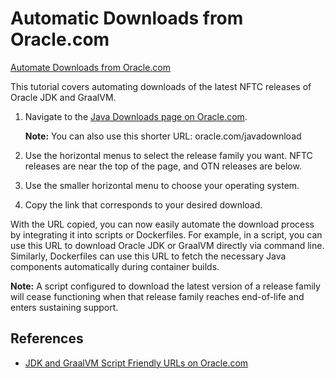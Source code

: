 # Automatic Downloads from Oracle.com

[Automate Downloads from Oracle.com](videohub:1_jzqalln0)

This tutorial covers automating downloads of the latest NFTC releases of Oracle JDK and GraalVM. 


1. Navigate to the [Java Downloads page on Oracle.com](https://www.oracle.com/java/technologies/downloads/).

    **Note:** You can also use this shorter URL: oracle.com/javadownload

2. Use the horizontal menus to select the release family you want. NFTC releases are near the top of the page, and OTN releases are below.

3. Use the smaller horizontal menu to choose your operating system.

4. Copy the link that corresponds to your desired download.

With the URL copied, you can now easily automate the download process by integrating it into scripts or Dockerfiles. 
For example, in a script, you can use this URL to download Oracle JDK or GraalVM directly via command line. 
Similarly, Dockerfiles can use this URL to fetch the necessary Java components automatically during container builds.

**Note:** A script configured to download the latest version of a release family will cease functioning when that release family reaches end-of-life and enters sustaining support.




## References
- [JDK and GraalVM Script Friendly URLs on Oracle.com](https://www.oracle.com/java/technologies/jdk-script-friendly-urls/)